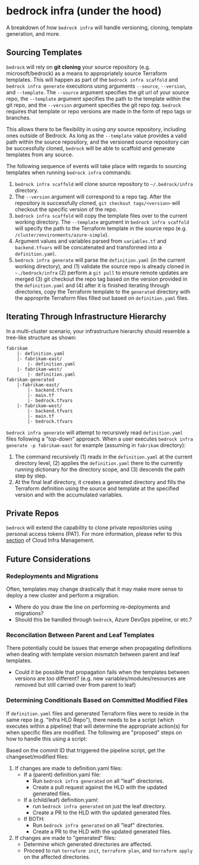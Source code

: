 # bedrock infra (under the hood)

A breakdown of how `bedrock infra` will handle versioning, cloning, template
generation, and more.

## Sourcing Templates

`bedrock` will rely on **git cloning** your source repository (e.g.
microsoft/bedrock) as a means to appropriately source Terraform templates. This
will happen as part of the `bedrock infra scaffold` and `bedrock infra generate`
executions using arguments `--source`, `--version`, and `--template`. The
`--source` argument specifies the git url of your source repo, the `--template`
argument specifies the path to the template within the git repo, and the
`--version` argument specifies the git repo _tag_. `bedrock` requires that
template or repo versions are made in the form of repo tags or branches.

This allows there to be flexibility in using _any_ source repository, including
ones outside of Bedrock. As long as the `--template` value provides a valid path
within the source repository, and the versioned source repository can be
successfully cloned, `bedrock` will be able to scaffold and generate templates
from any source.

The following sequence of events will take place with regards to sourcing
templates when running `bedrock infra` commands:

1. `bedrock infra scaffold` will clone source repository to `~/.bedrock/infra`
   directory.
2. The `--version` argument will correspond to a repo tag. After the repository
   is successfully cloned, `git checkout tags/<version>` will checkout the
   specific version of the repo.
3. `bedrock infra scaffold` will copy the template files over to the current
   working directory. The `--template` argument in `bedrock infra scaffold` will
   specify the path to the Terraform template in the source repo (e.g.
   `/cluster/environments/azure-simple`).
4. Argument values and variables parsed from `variables.tf` and `backend.tfvars`
   will be concatenated and transformed into a `definition.yaml`.
5. `bedrock infra generate` will parse the `definition.yaml` (in the current
   working directory), and (1) validate the source repo is already cloned in
   `~./bedrock/infra` (2) perform a `git pull` to ensure remote updates are
   merged (3) git checkout the repo tag based on the version provided in the
   `definition.yaml` and (4) after it is finished iterating through directories,
   copy the Terraform template to the `generated` directory with the approprite
   Terraform files filled out based on `definition.yaml` files.

## Iterating Through Infrastructure Hierarchy

In a multi-cluster scenario, your infrastructure hierarchy should resemble a
tree-like structure as shown:

```
fabrikam
    |- definition.yaml
    |- fabrikam-east/
        |- definition.yaml
    |- fabrikam-west/
        |- definition.yaml
fabrikam-generated
    |-fabrikam-east/
        |- backend.tfvars
        |- main.tf
        |- bedrock.tfvars
    |- fabrikam-west/
        |- backend.tfvars
        |- main.tf
        |- bedrock.tfvars
```

`bedrock infra generate` will attempt to recursively read `definition.yaml`
files following a "top-down" approach. When a user executes
`bedrock infra generate -p fabrikam-east` for example (assuming in `fabrikam`
directory):

1. The command recursively (1) reads in the `definition.yaml` at the current
   directory level, (2) applies the `definition.yaml` there to the currently
   running dictionary for the directory scope, and (3) descends the path step by
   step.
2. At the final leaf directory, it creates a generated directory and fills the
   Terraform definition using the source and template at the specified version
   and with the accumulated variables.

## Private Repos

`bedrock` will extend the capability to clone private repositories using
personal access tokens (PAT). For more information, please refer to this
[section](../cloud-infra-management.md#authentication-private-repos) of Cloud
Infra Management.

## Future Considerations

### Redeployments and Migrations

Often, templates may change drastically that it may make more sense to deploy a
new cluster and perform a migration.

- Where do you draw the line on performing re-deployments and migrations?
- Should this be handled through `bedrock`, Azure DevOps pipeline, or etc.?

### Reconcilation Between Parent and Leaf Templates

There potentially could be issues that emerge when propagating definitions when
dealing with template version mismatch between parent and leaf templates.

- Could it be possible that propagation fails when the templates between
  versions are _too_ different? (e.g. new variables/modules/resources are
  removed but still carried over from parent to leaf)

### Determining Conditionals Based on Committed Modified Files

If `definition.yaml` files and generated Terraform files were to reside in the
same repo (e.g. "Infra HLD Repo"), there needs to be a script (which executes
within a pipeline) that will determine the appropriate action(s) for when
specific files are modified. The following are "proposed" steps on how to handle
this using a script:

Based on the commit ID that triggered the pipeline script, get the
changeset/modified files:

1. If changes are made to definition.yaml files:
   - If a (parent) definition.yaml file:
     - Run `bedrock infra generated` on all "leaf" directories.
     - Create a pull request against the HLD with the updated generated files.
   - If a (child/leaf) definition.yaml:
     - run `bedrock infra generated` on just the leaf directory.
     - Create a PR to the HLD with the updated generated files.
   - If BOTH:
     - Run `bedrock infra generated` on all "leaf" directories.
     - Create a PR to the HLD with the updated generated files.
2. If changes are made to "generated" files:
   - Determine which generated directories are affected.
   - Proceed to run `terraform init`, `terraform plan`, and `terraform apply` on
     the affected directories.

